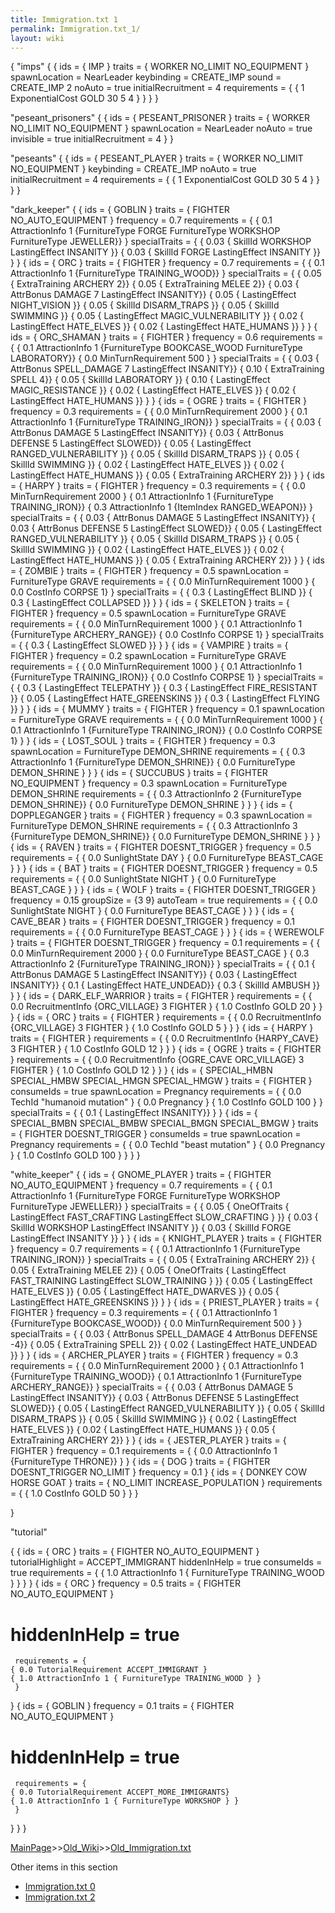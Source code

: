 ```yaml
---
title: Immigration.txt 1
permalink: Immigration.txt_1/
layout: wiki
---
```

 {
  &quot;imps&quot;
  {
   {
     ids = { IMP }
     traits = { WORKER NO_LIMIT NO_EQUIPMENT }
     spawnLocation = NearLeader
     keybinding = CREATE_IMP
     sound = CREATE_IMP 2
     noAuto = true
     initialRecruitment = 4
     requirements = {
    { 1 ExponentialCost GOLD 30 5 4 }
     }
   }
  }

  &quot;peseant_prisoners&quot;
  {
   {
     ids = { PESEANT_PRISONER }
     traits = { WORKER NO_LIMIT NO_EQUIPMENT }
     spawnLocation = NearLeader
     noAuto = true
     invisible = true
     initialRecruitment = 4
   }
  }

  &quot;peseants&quot;
  {
   {
     ids = { PESEANT_PLAYER }
     traits = { WORKER NO_LIMIT NO_EQUIPMENT }
     keybinding = CREATE_IMP
     noAuto = true
     initialRecruitment = 4
     requirements = {
    { 1 ExponentialCost GOLD 30 5 4 }
     }
   }
  }

  &quot;dark_keeper&quot;
  {
   {
     ids = { GOBLIN }
     traits = { FIGHTER NO_AUTO_EQUIPMENT }
     frequency = 0.7
     requirements = {
    { 0.1 AttractionInfo 1 {FurnitureType FORGE FurnitureType WORKSHOP FurnitureType JEWELLER}}
     }
     specialTraits = {
    { 0.03 { SkillId WORKSHOP LastingEffect INSANITY }}
    { 0.03 { SkillId FORGE LastingEffect INSANITY }}
     }
   }
   {
     ids = { ORC }
     traits = { FIGHTER }
     frequency = 0.7
     requirements = {
    { 0.1 AttractionInfo 1 {FurnitureType TRAINING_WOOD}}
     }
     specialTraits = {
     { 0.05 { ExtraTraining ARCHERY 2}}
     { 0.05 { ExtraTraining MELEE 2}}
     { 0.03 { AttrBonus DAMAGE 7 LastingEffect INSANITY}}
     { 0.05 { LastingEffect NIGHT_VISION }}
     { 0.05 { SkillId DISARM_TRAPS }}
     { 0.05 { SkillId SWIMMING }}
     { 0.05 { LastingEffect MAGIC_VULNERABILITY }}
     { 0.02 { LastingEffect HATE_ELVES }}
     { 0.02 { LastingEffect HATE_HUMANS }}
     }
   }
   {
     ids = { ORC_SHAMAN }
     traits = { FIGHTER }
     frequency = 0.6
     requirements = {
    { 0.1 AttractionInfo 1 {FurnitureType BOOKCASE_WOOD FurnitureType LABORATORY}}
    { 0.0 MinTurnRequirement 500 }
     }
     specialTraits = {
     { 0.03 { AttrBonus SPELL_DAMAGE 7 LastingEffect INSANITY}}
     { 0.10 { ExtraTraining SPELL 4}}
     { 0.05 { SkillId LABORATORY }}
     { 0.10 { LastingEffect MAGIC_RESISTANCE }}
     { 0.02 { LastingEffect HATE_ELVES }}
     { 0.02 { LastingEffect HATE_HUMANS }}
     }
   }
   {
     ids = { OGRE }
     traits = { FIGHTER }
     frequency = 0.3
     requirements = {
    { 0.0 MinTurnRequirement 2000 }
    { 0.1 AttractionInfo 1 {FurnitureType TRAINING_IRON}}
     }
     specialTraits = {
     { 0.03 { AttrBonus DAMAGE 5 LastingEffect INSANITY}}
     { 0.03 { AttrBonus DEFENSE 5 LastingEffect SLOWED}}
     { 0.05 { LastingEffect RANGED_VULNERABILITY }}
     { 0.05 { SkillId DISARM_TRAPS }}
     { 0.05 { SkillId SWIMMING }}
     { 0.02 { LastingEffect HATE_ELVES }}
     { 0.02 { LastingEffect HATE_HUMANS }}
     { 0.05 { ExtraTraining ARCHERY 2}}
     }
   }
   {
     ids = { HARPY }
     traits = { FIGHTER }
     frequency = 0.3
     requirements = {
    { 0.0 MinTurnRequirement 2000 }
    { 0.1 AttractionInfo 1 {FurnitureType TRAINING_IRON}}
    { 0.3 AttractionInfo 1 {ItemIndex RANGED_WEAPON}}
     }
     specialTraits = {
     { 0.03 { AttrBonus DAMAGE 5 LastingEffect INSANITY}}
     { 0.03 { AttrBonus DEFENSE 5 LastingEffect SLOWED}}
     { 0.05 { LastingEffect RANGED_VULNERABILITY }}
     { 0.05 { SkillId DISARM_TRAPS }}
     { 0.05 { SkillId SWIMMING }}
     { 0.02 { LastingEffect HATE_ELVES }}
     { 0.02 { LastingEffect HATE_HUMANS }}
     { 0.05 { ExtraTraining ARCHERY 2}}
     }
   }
   {
     ids = { ZOMBIE }
     traits = { FIGHTER }
     frequency = 0.5
     spawnLocation = FurnitureType GRAVE
     requirements = {
    { 0.0 MinTurnRequirement 1000 }
    { 0.0 CostInfo CORPSE 1}
     }
     specialTraits = {
     { 0.3 { LastingEffect BLIND }}
     { 0.3 { LastingEffect COLLAPSED }}
     }
   }
   {
     ids = { SKELETON }
     traits = { FIGHTER }
     frequency = 0.5
     spawnLocation = FurnitureType GRAVE
     requirements = {
    { 0.0 MinTurnRequirement 1000 }
    { 0.1 AttractionInfo 1 {FurnitureType ARCHERY_RANGE}}
    { 0.0 CostInfo CORPSE 1}
     }
     specialTraits = {
     { 0.3 { LastingEffect SLOWED }}
     }
   }
   {
     ids = { VAMPIRE }
     traits = { FIGHTER }
     frequency = 0.2
     spawnLocation = FurnitureType GRAVE
     requirements = {
    { 0.0 MinTurnRequirement 1000 }
    { 0.1 AttractionInfo 1 {FurnitureType TRAINING_IRON}}
    { 0.0 CostInfo CORPSE 1}
     }
     specialTraits = {
     { 0.3 { LastingEffect TELEPATHY }}
     { 0.3 { LastingEffect FIRE_RESISTANT }}
     { 0.05 { LastingEffect HATE_GREENSKINS }}
     { 0.3 { LastingEffect FLYING }}
     }
   }
   {
     ids = { MUMMY }
     traits = { FIGHTER }
     frequency = 0.1
     spawnLocation = FurnitureType GRAVE
     requirements = {
    { 0.0 MinTurnRequirement 1000 }
    { 0.1 AttractionInfo 1 {FurnitureType TRAINING_IRON}}
    { 0.0 CostInfo CORPSE 1}
     }
   }
   {
     ids = { LOST_SOUL }
     traits = { FIGHTER }
     frequency = 0.3
     spawnLocation = FurnitureType DEMON_SHRINE
     requirements = {
    { 0.3 AttractionInfo 1 {FurnitureType DEMON_SHRINE}}
    { 0.0 FurnitureType DEMON_SHRINE }
     }
   }
   {
     ids = { SUCCUBUS }
     traits = { FIGHTER NO_EQUIPMENT }
     frequency = 0.3
     spawnLocation = FurnitureType DEMON_SHRINE
     requirements = {
    { 0.3 AttractionInfo 2 {FurnitureType DEMON_SHRINE}}
    { 0.0 FurnitureType DEMON_SHRINE }
     }
   }
   {
     ids = { DOPPLEGANGER }
     traits = { FIGHTER }
     frequency = 0.3
     spawnLocation = FurnitureType DEMON_SHRINE
     requirements = {
    { 0.3 AttractionInfo 3 {FurnitureType DEMON_SHRINE}}
    { 0.0 FurnitureType DEMON_SHRINE }
     }
   }
   {
     ids = { RAVEN }
     traits = { FIGHTER DOESNT_TRIGGER }
     frequency = 0.5
     requirements = {
    { 0.0 SunlightState DAY }
    { 0.0 FurnitureType BEAST_CAGE }
     }
   }
   {
     ids = { BAT }
     traits = { FIGHTER DOESNT_TRIGGER }
     frequency = 0.5
     requirements = {
    { 0.0 SunlightState NIGHT }
    { 0.0 FurnitureType BEAST_CAGE }
     }
   }
   {
     ids = { WOLF }
     traits = { FIGHTER DOESNT_TRIGGER }
     frequency = 0.15
     groupSize = {3 9}
     autoTeam = true
     requirements = {
    { 0.0 SunlightState NIGHT }
    { 0.0 FurnitureType BEAST_CAGE }
     }
   }
   {
     ids = { CAVE_BEAR }
     traits = { FIGHTER DOESNT_TRIGGER }
     frequency = 0.1
     requirements = {
    { 0.0 FurnitureType BEAST_CAGE }
     }
   }
   {
     ids = { WEREWOLF }
     traits = { FIGHTER DOESNT_TRIGGER }
     frequency = 0.1
     requirements = {
    { 0.0 MinTurnRequirement 2000 }
    { 0.0 FurnitureType BEAST_CAGE }
    { 0.3 AttractionInfo 2 {FurnitureType TRAINING_IRON}}
     }
     specialTraits = {
     { 0.1 { AttrBonus DAMAGE 5 LastingEffect INSANITY}}
     { 0.03 { LastingEffect INSANITY}}
     { 0.1 { LastingEffect HATE_UNDEAD}}
     { 0.3 { SkillId AMBUSH }}
     }
   }
   {
     ids = { DARK_ELF_WARRIOR }
     traits = { FIGHTER }
     requirements = {
    { 0.0 RecruitmentInfo {ORC_VILLAGE} 3 FIGHTER }
    { 1.0 CostInfo GOLD 20 }
     }
   }
   {
     ids = { ORC }
     traits = { FIGHTER }
     requirements = {
    { 0.0 RecruitmentInfo {ORC_VILLAGE} 3 FIGHTER }
    { 1.0 CostInfo GOLD 5 }
     }
   }
   {
     ids = { HARPY }
     traits = { FIGHTER }
     requirements = {
    { 0.0 RecruitmentInfo {HARPY_CAVE} 3 FIGHTER }
    { 1.0 CostInfo GOLD 12 }
     }
   }
   {
     ids = { OGRE }
     traits = { FIGHTER }
     requirements = {
    { 0.0 RecruitmentInfo {OGRE_CAVE ORC_VILLAGE} 3 FIGHTER }
    { 1.0 CostInfo GOLD 12 }
     }
   }
   {
     ids = { SPECIAL_HMBN SPECIAL_HMBW SPECIAL_HMGN SPECIAL_HMGW }
     traits = { FIGHTER }
     consumeIds = true
     spawnLocation = Pregnancy
     requirements = {
    { 0.0 TechId &quot;humanoid mutation&quot; }
    { 0.0 Pregnancy }
    { 1.0 CostInfo GOLD 100 }
     }
     specialTraits = {
     { 0.1 { LastingEffect INSANITY}}
     }
   }
   {
     ids = { SPECIAL_BMBN SPECIAL_BMBW SPECIAL_BMGN SPECIAL_BMGW }
     traits = { FIGHTER DOESNT_TRIGGER }
     consumeIds = true
     spawnLocation = Pregnancy
     requirements = {
    { 0.0 TechId &quot;beast mutation&quot; }
    { 0.0 Pregnancy }
    { 1.0 CostInfo GOLD 100 }
     }
   }
  }

  &quot;white_keeper&quot;
  {
   {
     ids = { GNOME_PLAYER }
     traits = { FIGHTER NO_AUTO_EQUIPMENT }
     frequency = 0.7
     requirements = {
    { 0.1 AttractionInfo 1 {FurnitureType FORGE FurnitureType WORKSHOP FurnitureType JEWELLER}}
     }
     specialTraits = {
    { 0.05 { OneOfTraits { LastingEffect FAST_CRAFTING LastingEffect SLOW_CRAFTING } }}
    { 0.03 { SkillId WORKSHOP LastingEffect INSANITY }}
    { 0.03 { SkillId FORGE LastingEffect INSANITY }}
     }
   }
   {
     ids = { KNIGHT_PLAYER }
     traits = { FIGHTER }
     frequency = 0.7
     requirements = {
    { 0.1 AttractionInfo 1 {FurnitureType TRAINING_IRON}}
     }
     specialTraits = {
     { 0.05 { ExtraTraining ARCHERY 2}}
     { 0.05 { ExtraTraining MELEE 2}}
     { 0.05 { OneOfTraits { LastingEffect FAST_TRAINING LastingEffect SLOW_TRAINING } }}
     { 0.05 { LastingEffect HATE_ELVES }}
     { 0.05 { LastingEffect HATE_DWARVES }}
     { 0.05 { LastingEffect HATE_GREENSKINS }}
     }
   }
   {
     ids = { PRIEST_PLAYER }
     traits = { FIGHTER }
     frequency = 0.3
     requirements = {
    { 0.1 AttractionInfo 1 {FurnitureType BOOKCASE_WOOD}}
    { 0.0 MinTurnRequirement 500 }
     }
     specialTraits = {
     { 0.03 { AttrBonus SPELL_DAMAGE 4 AttrBonus DEFENSE -4}}
     { 0.05 { ExtraTraining SPELL 2}}
     { 0.02 { LastingEffect HATE_UNDEAD }}
     }
   }
   {
     ids = { ARCHER_PLAYER }
     traits = { FIGHTER }
     frequency = 0.3
     requirements = {
    { 0.0 MinTurnRequirement 2000 }
    { 0.1 AttractionInfo 1 {FurnitureType TRAINING_WOOD}}
    { 0.1 AttractionInfo 1 {FurnitureType ARCHERY_RANGE}}
     }
     specialTraits = {
     { 0.03 { AttrBonus DAMAGE 5 LastingEffect INSANITY}}
     { 0.03 { AttrBonus DEFENSE 5 LastingEffect SLOWED}}
     { 0.05 { LastingEffect RANGED_VULNERABILITY }}
     { 0.05 { SkillId DISARM_TRAPS }}
     { 0.05 { SkillId SWIMMING }}
     { 0.02 { LastingEffect HATE_ELVES }}
     { 0.02 { LastingEffect HATE_HUMANS }}
     { 0.05 { ExtraTraining ARCHERY 2}}
     }
   }
   {
     ids = { JESTER_PLAYER }
     traits = { FIGHTER }
     frequency = 0.1
     requirements = {
    { 0.0 AttractionInfo 1 {FurnitureType THRONE}}
     }
   }
   {
     ids = { DOG }
     traits = { FIGHTER DOESNT_TRIGGER NO_LIMIT }
     frequency = 0.1
   }
   {
     ids = { DONKEY COW HORSE GOAT }
     traits = { NO_LIMIT INCREASE_POPULATION }
     requirements = {
    { 1.0 CostInfo GOLD 50 }
     }
   }

  }

  &quot;tutorial&quot;

  {
   {
     ids = { ORC }
     traits = { FIGHTER NO_AUTO_EQUIPMENT }
     tutorialHighlight = ACCEPT_IMMIGRANT
     hiddenInHelp = true
     consumeIds = true
     requirements = {
    { 1.0 AttractionInfo 1 { FurnitureType TRAINING_WOOD } } 
     }
   }
   {
     ids = { ORC }
     frequency = 0.5
     traits = { FIGHTER NO_AUTO_EQUIPMENT }
 #          hiddenInHelp = true
     requirements = {
    { 0.0 TutorialRequirement ACCEPT_IMMIGRANT }
    { 1.0 AttractionInfo 1 { FurnitureType TRAINING_WOOD } } 
     }
   }
   {
     ids = { GOBLIN }
     frequency = 0.1
     traits = { FIGHTER NO_AUTO_EQUIPMENT }
 #          hiddenInHelp = true
     requirements = {
    { 0.0 TutorialRequirement ACCEPT_MORE_IMMIGRANTS}
    { 1.0 AttractionInfo 1 { FurnitureType WORKSHOP } } 
     }
   }
  }
 }

[MainPage](/keeperrl_wiki/ "wikilink")>>[Old_Wiki](/keeperrl_wiki/Old_Wiki "wikilink")>>[Old_Immigration.txt](/keeperrl_wiki/Old_Immigration.txt "wikilink")

Other items in this section
-    [Immigration.txt 0](/keeperrl_wiki/Immigration.txt_0 "wikilink")
-    [Immigration.txt 2](/keeperrl_wiki/Immigration.txt_2 "wikilink")
